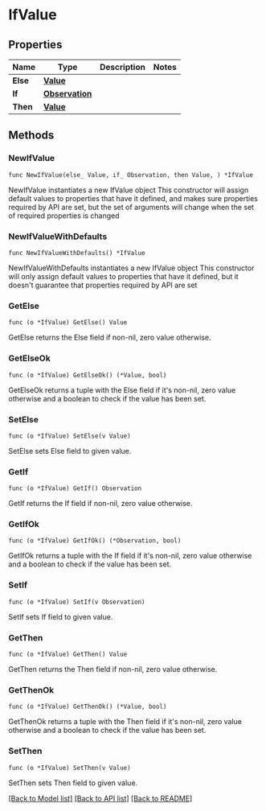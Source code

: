 # IfValue

## Properties

Name | Type | Description | Notes
------------ | ------------- | ------------- | -------------
**Else** | [**Value**](Value.md) |  | 
**If** | [**Observation**](Observation.md) |  | 
**Then** | [**Value**](Value.md) |  | 

## Methods

### NewIfValue

`func NewIfValue(else_ Value, if_ Observation, then Value, ) *IfValue`

NewIfValue instantiates a new IfValue object
This constructor will assign default values to properties that have it defined,
and makes sure properties required by API are set, but the set of arguments
will change when the set of required properties is changed

### NewIfValueWithDefaults

`func NewIfValueWithDefaults() *IfValue`

NewIfValueWithDefaults instantiates a new IfValue object
This constructor will only assign default values to properties that have it defined,
but it doesn't guarantee that properties required by API are set

### GetElse

`func (o *IfValue) GetElse() Value`

GetElse returns the Else field if non-nil, zero value otherwise.

### GetElseOk

`func (o *IfValue) GetElseOk() (*Value, bool)`

GetElseOk returns a tuple with the Else field if it's non-nil, zero value otherwise
and a boolean to check if the value has been set.

### SetElse

`func (o *IfValue) SetElse(v Value)`

SetElse sets Else field to given value.


### GetIf

`func (o *IfValue) GetIf() Observation`

GetIf returns the If field if non-nil, zero value otherwise.

### GetIfOk

`func (o *IfValue) GetIfOk() (*Observation, bool)`

GetIfOk returns a tuple with the If field if it's non-nil, zero value otherwise
and a boolean to check if the value has been set.

### SetIf

`func (o *IfValue) SetIf(v Observation)`

SetIf sets If field to given value.


### GetThen

`func (o *IfValue) GetThen() Value`

GetThen returns the Then field if non-nil, zero value otherwise.

### GetThenOk

`func (o *IfValue) GetThenOk() (*Value, bool)`

GetThenOk returns a tuple with the Then field if it's non-nil, zero value otherwise
and a boolean to check if the value has been set.

### SetThen

`func (o *IfValue) SetThen(v Value)`

SetThen sets Then field to given value.



[[Back to Model list]](../README.md#documentation-for-models) [[Back to API list]](../README.md#documentation-for-api-endpoints) [[Back to README]](../README.md)


